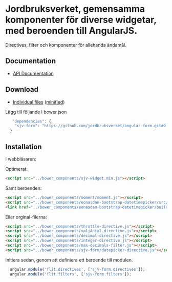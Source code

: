 # Jordbruksverket, gemensamma komponenter för diverse widgetar, med beroenden till AngularJS.

Directives, filter och komponenter för allehanda ändamål.

## Documentation

* [API Documentation](https://utv.sjv.se/xwiki/bin/view/ProCAP/angular-widget)

## Download

* [Individual files](https://github.com/jordbruksverket/angular-widget) ([minified](https://raw.githubusercontent.com/jordbruksverket/angular-form/master/dist/sjv-form.min.js))<br>

  
Lägg till följande i bower.json
```js
   "dependencies": {
    "sjv-form": "https://github.com/jordbruksverket/angular-form.git#0.0.1"
  }
```


## Installation

I webbläsaren:

Optimerat:
```html
<script src="../bower_components/sjv-widget.min.js"></script>
```

Samt beroenden:
```html
<script src="../bower_components/moment/moment.js"></script>
<script src="../bower_components/eonasdan-bootstrap-datetimepicker/src/js/bootstrap-datetimepicker.js"></script>
<link href="../bower_components/eonasdan-bootstrap-datetimepicker/build/css/bootstrap-datetimepicker.css" rel="stylesheet" />
```

Eller orginal-filerna:
```html
<script src="../bower_components/throttle-directive.js"></script>
<script src="../bower_components/valjAntal-directive.js"></script>
<script src="../bower_components/decimal-directive.js"></script>
<script src="../bower_components/integer-directive.js"></script>
<script src="../bower_components/max-decimals-filter.js"></script>
<script src="../bower_components/sjv-form/datepicker-directive.js"></script>
```

Initiera sedan, genom att definiera ett beroende till modulen.
```js
  angular.module('flit.directives', ['sjv-form.directives']);
  angular.module('flit.filters', ['sjv-form.filters']);
```

  